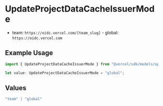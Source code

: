 # UpdateProjectDataCacheIssuerMode

- team: `https://oidc.vercel.com/[team_slug]` - global: `https://oidc.vercel.com`

## Example Usage

```typescript
import { UpdateProjectDataCacheIssuerMode } from "@vercel/sdk/models/updateprojectdatacacheop.js";

let value: UpdateProjectDataCacheIssuerMode = "global";
```

## Values

```typescript
"team" | "global"
```